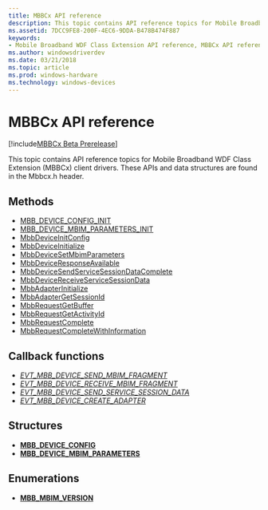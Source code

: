 ```yaml
---
title: MBBCx API reference
description: This topic contains API reference topics for Mobile Broadband WDF Class Extension (MBBCx) client drivers.
ms.assetid: 7DCC9FE8-200F-4EC6-9DDA-B478B474F887
keywords:
- Mobile Broadband WDF Class Extension API reference, MBBCx API reference
ms.author: windowsdriverdev
ms.date: 03/21/2018
ms.topic: article
ms.prod: windows-hardware
ms.technology: windows-devices
---
```


# MBBCx API reference

[!include[MBBCx Beta Prerelease](../mbbcx-beta-prerelease.md)]

This topic contains API reference topics for Mobile Broadband WDF Class Extension (MBBCx) client drivers. These APIs and data structures are found in the Mbbcx.h header.

## Methods

- [MBB_DEVICE_CONFIG_INIT](mbb-device-config-init.md)
- [MBB_DEVICE_MBIM_PARAMETERS_INIT](mbb-device-mbim-parameters-init.md)
- [MbbDeviceInitConfig](mbbdeviceinitconfig.md)
- [MbbDeviceInitialize](mbbdeviceinitialize.md)
- [MbbDeviceSetMbimParameters](mbbdevicesetmbimparameters.md)
- [MbbDeviceResponseAvailable](mbbdeviceresponseavailable.md)
- [MbbDeviceSendServiceSessionDataComplete](mbbdevicesendservicesessiondatacomplete.md)
- [MbbDeviceReceiveServiceSessionData](mbbdevicereceiveservicesessiondata.md)
- [MbbAdapterInitialize](mbbadapterinitialize.md)
- [MbbAdapterGetSessionId](mbbadaptergetsessionid.md)
- [MbbRequestGetBuffer](mbbrequestgetbuffer.md)
- [MbbRequestGetActivityId](mbbrequestgetactivityid.md)
- [MbbRequestComplete](mbbrequestcomplete.md)
- [MbbRequestCompleteWithInformation](mbbrequestcompletewithinformation.md)

## Callback functions

- *[EVT_MBB_DEVICE_SEND_MBIM_FRAGMENT](evt-mbb-device-send-mbim-fragment.md)*
- *[EVT_MBB_DEVICE_RECEIVE_MBIM_FRAGMENT](evt-mbb-device-receive-mbim-fragment.md)*
- *[EVT_MBB_DEVICE_SEND_SERVICE_SESSION_DATA](evt-mbb-device-send-service-session-data.md)*
- *[EVT_MBB_DEVICE_CREATE_ADAPTER](evt-mbb-device-create-adapter.md)*

## Structures
- **[MBB_DEVICE_CONFIG](mbb-device-config.md)**
- **[MBB_DEVICE_MBIM_PARAMETERS](mbb-device-mbim-parameters.md)**

## Enumerations

- **[MBB_MBIM_VERSION](mbb-mbim-version.md)**